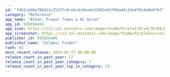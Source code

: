 ```yaml
---
id: "fdb2cddbe70b013c2523fc9ce6c8c8ea4e33902e03fb6ad4c3da4f8c0e8e0f63"
category: "Reference"
app_name: "Athan: Prayer Times & Al Quran"
app_id: 505858403
app_icon: https://is1-ssl.mzstatic.com/image/thumb/Purple116/v4/76/04/b7/7604b7fe-a6e0-3f5f-16eb-ed7ca9c8c95d/AppIcon-0-0-1x_U007emarketing-0-5-0-sRGB-0-85-220.png/1024x1024bb.png
app_screenshot: https://is1-ssl.mzstatic.com/image/thumb/PurpleSource126/v4/4f/5c/d8/4f5cd8c3-b91b-1c00-ba29-c5ef4383a9f8/637395d5-868c-44c0-b153-472ff5b8a9b4_1.jpg/1242x2688bb.png
publisher_id: 505858406
publisher_name: "Islamic Finder"
rank: 65
most_recent_release: 2024-01-27 00:00:00
release_count_in_past_year: 17
release_count_in_past_year_category: 7
release_count_in_past_year_top_in_category: 23
---
```


